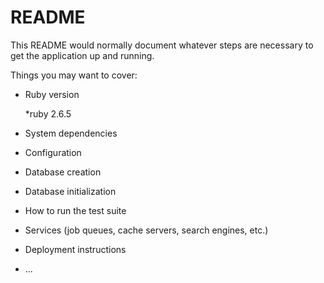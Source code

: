 # README

This README would normally document whatever steps are necessary to get the
application up and running.

Things you may want to cover:

* Ruby version

  *ruby 2.6.5

* System dependencies

* Configuration

* Database creation

* Database initialization

* How to run the test suite

* Services (job queues, cache servers, search engines, etc.)

* Deployment instructions

* ...
